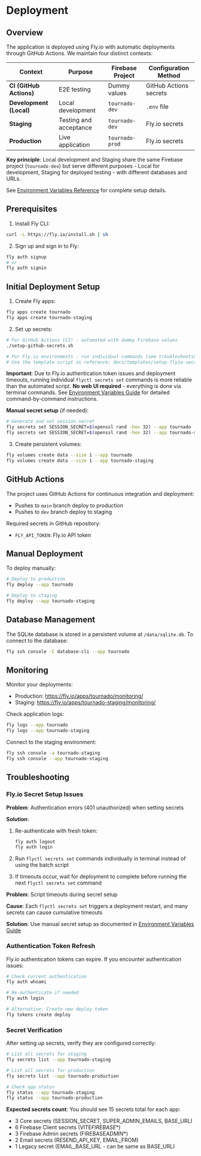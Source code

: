 # Deployment

## Overview

The application is deployed using Fly.io with automatic deployments through GitHub Actions. We maintain four distinct contexts:

| Context                 | Purpose                | Firebase Project | Configuration Method   |
| ----------------------- | ---------------------- | ---------------- | ---------------------- |
| **CI (GitHub Actions)** | E2E testing            | Dummy values     | GitHub Actions secrets |
| **Development (Local)** | Local development      | `tournado-dev`   | `.env` file            |
| **Staging**             | Testing and acceptance | `tournado-dev`   | Fly.io secrets         |
| **Production**          | Live application       | `tournado-prod`  | Fly.io secrets         |

**Key principle**: Local development and Staging share the same Firebase project (`tournado-dev`) but serve different purposes - Local for development, Staging for deployed testing - with different databases and URLs.

See [Environment Variables Reference](../environment-variables.md) for complete setup details.

## Prerequisites

1. Install Fly CLI:

```sh
curl -L https://fly.io/install.sh | sh
```

2. Sign up and sign in to Fly:

```sh
fly auth signup
# or
fly auth signin
```

## Initial Deployment Setup

1. Create Fly apps:

```sh
fly apps create tournado
fly apps create tournado-staging
```

2. Set up secrets:

```sh
# For GitHub Actions (CI) - automated with dummy Firebase values
./setup-github-secrets.sh

# For Fly.io environments - run individual commands (see troubleshooting below)
# Use the template script as reference: docs/templates/setup-flyio-secrets.sh.template
```

**Important**: Due to Fly.io authentication token issues and deployment timeouts, running individual `flyctl secrets set` commands is more reliable than the automated script. **No web UI required** - everything is done via terminal commands. See [Environment Variables Guide](../environment-variables.md#setup-instructions) for detailed command-by-command instructions.

**Manual secret setup** (if needed):

```sh
# Generate and set session secret
fly secrets set SESSION_SECRET=$(openssl rand -hex 32) --app tournado
fly secrets set SESSION_SECRET=$(openssl rand -hex 32) --app tournado-staging
```

3. Create persistent volumes:

```sh
fly volumes create data --size 1 --app tournado
fly volumes create data --size 1 --app tournado-staging
```

## GitHub Actions

The project uses GitHub Actions for continuous integration and deployment:

- Pushes to `main` branch deploy to production
- Pushes to `dev` branch deploy to staging

Required secrets in GitHub repository:

- `FLY_API_TOKEN`: Fly.io API token

## Manual Deployment

To deploy manually:

```sh
# Deploy to production
fly deploy --app tournado

# Deploy to staging
fly deploy --app tournado-staging
```

## Database Management

The SQLite database is stored in a persistent volume at `/data/sqlite.db`. To connect to the database:

```sh
fly ssh console -C database-cli --app tournado
```

## Monitoring

Monitor your deployments:

- Production: https://fly.io/apps/tournado/monitoring/
- Staging: https://fly.io/apps/tournado-staging/monitoring/

Check application logs:

```sh
fly logs --app tournado
fly logs --app tournado-staging
```

Connect to the staging environment:

```sh
fly ssh console -a tournado-staging
fly ssh console --app tournado-staging
```

## Troubleshooting

### Fly.io Secret Setup Issues

**Problem**: Authentication errors (401 unauthorized) when setting secrets

**Solution**:

1. Re-authenticate with fresh token:

   ```sh
   fly auth logout
   fly auth login
   ```

2. Run `flyctl secrets set` commands individually in terminal instead of using the batch script
3. If timeouts occur, wait for deployment to complete before running the next `flyctl secrets set` command

**Problem**: Script timeouts during secret setup

**Cause**: Each `flyctl secrets set` triggers a deployment restart, and many secrets can cause cumulative timeouts

**Solution**: Use manual secret setup as documented in [Environment Variables Guide](../environment-variables.md#setup-instructions)

### Authentication Token Refresh

Fly.io authentication tokens can expire. If you encounter authentication issues:

```sh
# Check current authentication
fly auth whoami

# Re-authenticate if needed
fly auth login

# Alternative: Create new deploy token
fly tokens create deploy
```

### Secret Verification

After setting up secrets, verify they are configured correctly:

```sh
# List all secrets for staging
fly secrets list --app tournado-staging

# List all secrets for production
fly secrets list --app tournado-production

# Check app status
fly status --app tournado-staging
fly status --app tournado-production
```

**Expected secrets count**: You should see 15 secrets total for each app:

- 3 Core secrets (SESSION_SECRET, SUPER_ADMIN_EMAILS, BASE_URL)
- 6 Firebase Client secrets (VITE*FIREBASE*\*)
- 3 Firebase Admin secrets (FIREBASE*ADMIN*\*)
- 2 Email secrets (RESEND_API_KEY, EMAIL_FROM)
- 1 Legacy secret (EMAIL_BASE_URL - can be same as BASE_URL)
